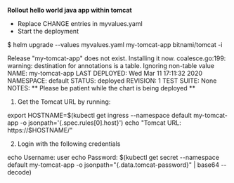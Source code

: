 **Rollout hello world java app within tomcat**

- Replace CHANGE entries in myvalues.yaml
- Start the deployment

$ helm upgrade --values myvalues.yaml my-tomcat-app bitnami/tomcat -i

Release "my-tomcat-app" does not exist. Installing it now.
coalesce.go:199: warning: destination for annotations is a table. Ignoring non-table value <nil>
NAME: my-tomcat-app
LAST DEPLOYED: Wed Mar 11 17:11:32 2020
NAMESPACE: default
STATUS: deployed
REVISION: 1
TEST SUITE: None
NOTES:
** Please be patient while the chart is being deployed **

1. Get the Tomcat URL by running:

export HOSTNAME=$(kubectl get ingress --namespace default my-tomcat-app -o jsonpath='{.spec.rules[0].host}')
echo "Tomcat URL: https://$HOSTNAME/"

2. Login with the following credentials

  echo Username: user
  echo Password: $(kubectl get secret --namespace default my-tomcat-app -o jsonpath="{.data.tomcat-password}" | base64 --decode)


